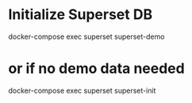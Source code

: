 # Initialize Superset DB
docker-compose exec superset superset-demo
# or if no demo data needed
docker-compose exec superset superset-init